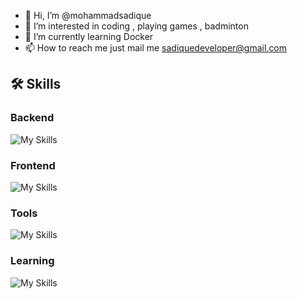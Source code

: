 - 👋 Hi, I’m @mohammadsadique
- 👀 I’m interested in coding , playing games , badminton
- 🌱 I’m currently learning Docker
- 📫 How to reach me just mail me sadiquedeveloper@gmail.com


## 🛠 Skills

### Backend
![My Skills](https://skillicons.dev/icons?i=php,laravel,mysql)

### Frontend
![My Skills](https://skillicons.dev/icons?i=jquery,html,css,angular,bootstrap,vue)

### Tools
![My Skills](https://skillicons.dev/icons?i=vscode,github,gitlab,postman)

### Learning
![My Skills](https://skillicons.dev/icons?i=docker)

<!---
mohammadsadique/mohammadsadique is a ✨ special ✨ repository because its `README.md` (this file) appears on your GitHub profile.
You can click the Preview link to take a look at your changes.
--->
